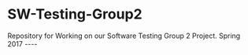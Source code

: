 # SW-Testing-Group2
Repository for Working on our Software Testing Group 2 Project. Spring 2017 ----

